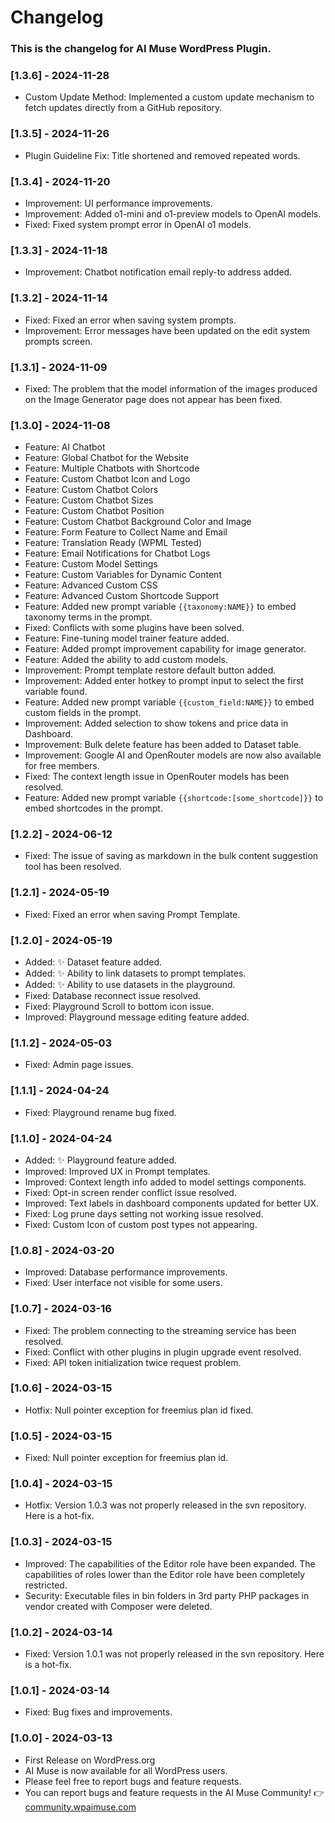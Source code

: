# Changelog

### This is the changelog for AI Muse WordPress Plugin.

### [1.3.6] - 2024-11-28

- Custom Update Method: Implemented a custom update mechanism to fetch updates directly from a GitHub repository.

### [1.3.5] - 2024-11-26

- Plugin Guideline Fix: Title shortened and removed repeated words.

### [1.3.4] - 2024-11-20

- Improvement: UI performance improvements.
- Improvement: Added o1-mini and o1-preview models to OpenAI models.
- Fixed: Fixed system prompt error in OpenAI o1 models.

### [1.3.3] - 2024-11-18

- Improvement: Chatbot notification email reply-to address added.

### [1.3.2] - 2024-11-14

- Fixed: Fixed an error when saving system prompts.
- Improvement: Error messages have been updated on the edit system prompts screen.

### [1.3.1] - 2024-11-09

- Fixed: The problem that the model information of the images produced on the Image Generator page does not appear has been fixed.

### [1.3.0] - 2024-11-08

- Feature: AI Chatbot
- Feature: Global Chatbot for the Website
- Feature: Multiple Chatbots with Shortcode
- Feature: Custom Chatbot Icon and Logo
- Feature: Custom Chatbot Colors
- Feature: Custom Chatbot Sizes
- Feature: Custom Chatbot Position
- Feature: Custom Chatbot Background Color and Image
- Feature: Form Feature to Collect Name and Email
- Feature: Translation Ready (WPML Tested)
- Feature: Email Notifications for Chatbot Logs
- Feature: Custom Model Settings
- Feature: Custom Variables for Dynamic Content
- Feature: Advanced Custom CSS
- Feature: Advanced Custom Shortcode Support
- Feature: Added new prompt variable `{{taxonomy:NAME}}` to embed taxonomy terms in the prompt.
- Fixed: Conflicts with some plugins have been solved.
- Feature: Fine-tuning model trainer feature added.
- Feature: Added prompt improvement capability for image generator.
- Feature: Added the ability to add custom models.
- Improvement: Prompt template restore default button added.
- Improvement: Added enter hotkey to prompt input to select the first variable found.
- Feature: Added new prompt variable `{{custom_field:NAME}}` to embed custom fields in the prompt.
- Improvement: Added selection to show tokens and price data in Dashboard.
- Improvement: Bulk delete feature has been added to Dataset table.
- Improvement: Google AI and OpenRouter models are now also available for free members.
- Fixed: The context length issue in OpenRouter models has been resolved.
- Feature: Added new prompt variable `{{shortcode:[some_shortcode]}}` to embed shortcodes in the prompt.

### [1.2.2] - 2024-06-12

- Fixed: The issue of saving as markdown in the bulk content suggestion tool has been resolved.

### [1.2.1] - 2024-05-19

- Fixed: Fixed an error when saving Prompt Template.

### [1.2.0] - 2024-05-19

- Added: ✨ Dataset feature added.
- Added: ✨ Ability to link datasets to prompt templates.
- Added: ✨ Ability to use datasets in the playground.
- Fixed: Database reconnect issue resolved.
- Fixed: Playground Scroll to bottom icon issue.
- Improved: Playground message editing feature added.

### [1.1.2] - 2024-05-03

- Fixed: Admin page issues.

### [1.1.1] - 2024-04-24

- Fixed: Playground rename bug fixed.

### [1.1.0] - 2024-04-24

- Added: ✨ Playground feature added.
- Improved: Improved UX in Prompt templates.
- Improved: Context length info added to model settings components.
- Fixed: Opt-in screen render conflict issue resolved.
- Improved: Text labels in dashboard components updated for better UX.
- Fixed: Log prune days setting not working issue resolved.
- Fixed: Custom Icon of custom post types not appearing.

### [1.0.8] - 2024-03-20

- Improved: Database performance improvements.
- Fixed: User interface not visible for some users.

### [1.0.7] - 2024-03-16

- Fixed: The problem connecting to the streaming service has been resolved.
- Fixed: Conflict with other plugins in plugin upgrade event resolved.
- Fixed: API token initialization twice request problem.

### [1.0.6] - 2024-03-15

- Hotfix: Null pointer exception for freemius plan id fixed.

### [1.0.5] - 2024-03-15

- Fixed: Null pointer exception for freemius plan id.

### [1.0.4] - 2024-03-15

- Hotfix: Version 1.0.3 was not properly released in the svn repository. Here is a hot-fix.

### [1.0.3] - 2024-03-15

- Improved: The capabilities of the Editor role have been expanded. The capabilities of roles lower than the Editor role have been completely restricted.
- Security: Executable files in bin folders in 3rd party PHP packages in vendor created with Composer were deleted.

### [1.0.2] - 2024-03-14

- Fixed: Version 1.0.1 was not properly released in the svn repository. Here is a hot-fix.

### [1.0.1] - 2024-03-14

- Fixed: Bug fixes and improvements.

### [1.0.0] - 2024-03-13

- First Release on WordPress.org
- AI Muse is now available for all WordPress users.
- Please feel free to report bugs and feature requests.
- You can report bugs and feature requests in the AI Muse Community! 👉 [community.wpaimuse.com](https://community.wpaimuse.com/ "community.wpaimuse.com")
